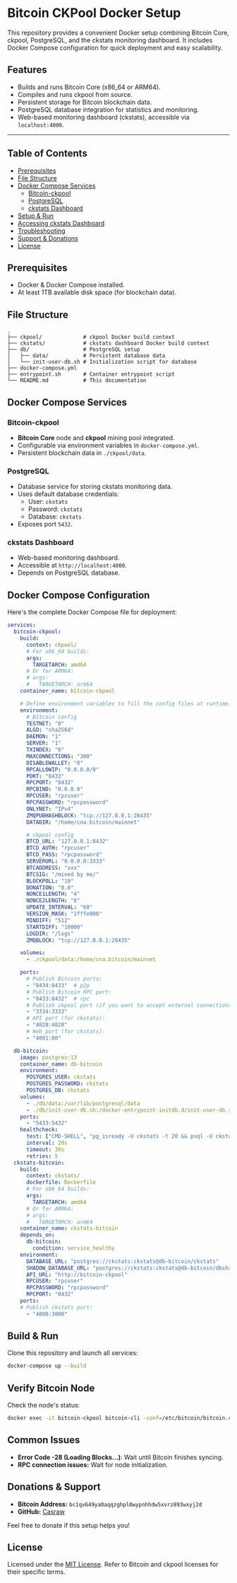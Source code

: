 # Bitcoin CKPool Docker Setup

This repository provides a convenient Docker setup combining Bitcoin Core, ckpool, PostgreSQL, and the ckstats monitoring dashboard. It includes Docker Compose configuration for quick deployment and easy scalability.

## Features

- Builds and runs Bitcoin Core (x86_64 or ARM64).
- Compiles and runs ckpool from source.
- Persistent storage for Bitcoin blockchain data.
- PostgreSQL database integration for statistics and monitoring.
- Web-based monitoring dashboard (ckstats), accessible via `localhost:4000`.

---

## Table of Contents

- [Prerequisites](#prerequisites)
- [File Structure](#file-structure)
- [Docker Compose Services](#docker-compose-services)
  - [Bitcoin-ckpool](#Bitcoin-ckpool)
  - [PostgreSQL](#postgresql)
  - [ckstats Dashboard](#ckstats-dashboard)
- [Setup & Run](#build--run)
- [Accessing ckstats Dashboard](#accessing-the-ckstats-dashboard)
- [Troubleshooting](#common-issues)
- [Support & Donations](#support--donations)
- [License](#license)

## Prerequisites

- Docker & Docker Compose installed.
- At least 1TB available disk space (for blockchain data).

## File Structure

```plaintext
.
├── ckpool/             # ckpool Docker build context
├── ckstats/            # ckstats dashboard Docker build context
├── db/                 # PostgreSQL setup
│   ├── data/           # Persistent database data
│   └── init-user-db.sh # Initialization script for database
├── docker-compose.yml
├── entrypoint.sh       # Container entrypoint script
└── README.md           # This documentation
```

## Docker Compose Services

### Bitcoin-ckpool
- **Bitcoin Core** node and **ckpool** mining pool integrated.
- Configurable via environment variables in `docker-compose.yml`.
- Persistent blockchain data in `./ckpool/data`.

### PostgreSQL
- Database service for storing ckstats monitoring data.
- Uses default database credentials:
  - User: `ckstats`
  - Password: `ckstats`
  - Database: `ckstats`
- Exposes port `5432`.

### ckstats Dashboard
- Web-based monitoring dashboard.
- Accessible at `http://localhost:4000`.
- Depends on PostgreSQL database.

## Docker Compose Configuration

Here's the complete Docker Compose file for deployment:

```yaml
services:
  bitcoin-ckpool:
    build:
      context: ckpool/
      # For x86_64 builds:
      args:
        TARGETARCH: amd64
      # Or for ARM64:
      # args:
      #   TARGETARCH: arm64
    container_name: bitcoin-ckpool

    # Define environment variables to fill the config files at runtime:
    environment:
      # Bitcoin config
      TESTNET: "0"
      ALGO: "sha256d"
      DAEMON: "1"
      SERVER: "1"
      TXINDEX: "0"
      MAXCONNECTIONS: "300"
      DISABLEWALLET: "0"
      RPCALLOWIP: "0.0.0.0/0"
      PORT: "8433"
      RPCPORT: "8432"
      RPCBIND: "0.0.0.0"
      RPCUSER: "rpcuser"
      RPCPASSWORD: "rpcpassword"
      ONLYNET: "IPv4"
      ZMQPUBHASHBLOCK: "tcp://127.0.0.1:28435"
      DATADIR: "/home/cna.bitcoin/mainnet"

      # ckpool config
      BTCD_URL: "127.0.0.1:8432"
      BTCD_AUTH: "rpcuser"
      BTCD_PASS: "rpcpassword"
      SERVERURL: "0.0.0.0:3333"
      BTCADDRESS: "xxx"
      BTCSIG: "/mined by me/"
      BLOCKPOLL: "10"
      DONATION: "0.0"
      NONCE1LENGTH: "4"
      NONCE2LENGTH: "8"
      UPDATE_INTERVAL: "60"
      VERSION_MASK: "1fffe000"
      MINDIFF: "512"
      STARTDIFF: "10000"
      LOGDIR: "/logs"
      ZMQBLOCK: "tcp://127.0.0.1:28435"

    volumes:
      - ./ckpool/data:/home/cna.bitcoin/mainnet

    ports:
      # Publish Bitcoin ports:
      - "8434:8433"  # p2p
      # Publish Bitcoin RPC port:
      - "8433:8432"  # rpc
      # Publish ckpool port (if you want to accept external connections for miners):
      - "3334:3333"
      # API port (for ckstats):
      - "4028:4028"
      # Web port (for ckstats):
      - "4001:80"

  db-bitcoin:
    image: postgres:13
    container_name: db-bitcoin
    environment:
      POSTGRES_USER: ckstats
      POSTGRES_PASSWORD: ckstats
      POSTGRES_DB: ckstats
    volumes:
      - ./db/data:/var/lib/postgresql/data
      - ./db/init-user-db.sh:/docker-entrypoint-initdb.d/init-user-db.sh
    ports:
      - "5433:5432"
    healthcheck:
      test: ["CMD-SHELL", "pg_isready -U ckstats -t 20 && psql -U ckstats -d dbshadow -c 'SELECT 1' >/dev/null 2>&1"]
      interval: 20s
      timeout: 30s
      retries: 5
  ckstats-bitcoin:
    build:
      context: ckstats/
      dockerfile: Dockerfile
      # For x86_64 builds:
      args:
        TARGETARCH: amd64
      # Or for ARM64:
      # args:
      #   TARGETARCH: arm64
    container_name: ckstats-bitcoin
    depends_on:
      db-bitcoin:
        condition: service_healthy
    environment:
      DATABASE_URL: "postgres://ckstats:ckstats@db-bitcoin/ckstats"
      SHADOW_DATABASE_URL: "postgres://ckstats:ckstats@db-bitcoin/dbshadow"
      API_URL: "http://bitcoin-ckpool"
      RPCUSER: "rpcuser"
      RPCPASSWORD: "rpcpassword"
      RPCPORT: "8432"
    ports:
    # Publish ckstats port:
      - "4000:3000"
```

## Build & Run

Clone this repository and launch all services:

```bash
docker-compose up --build
```

## Verify Bitcoin Node

Check the node's status:

```bash
docker exec -it bitcoin-ckpool bitcoin-cli -conf=/etc/bitcoin/bitcoin.conf getblockchaininfo
```

## Common Issues

- **Error Code -28 (Loading Blocks...)**: Wait until Bitcoin finishes syncing.
- **RPC connection issues:** Wait for node initialization.

## Donations & Support

- **Bitcoin Address:** `bc1qv649ya0aqqzghpl0wypnhhdw5xvrz893wxyj2d`
- **GitHub:** [Casraw](https://github.com/Casraw/)

Feel free to donate if this setup helps you!

## License

Licensed under the [MIT License](https://opensource.org/licenses/MIT).
Refer to Bitcoin and ckpool licenses for their specific terms.

